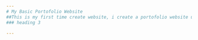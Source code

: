 ```yaml
---
# My Basic Portofolio Website
##This is my first time create website, i create a portofolio website using html and css only without any framework yet.
### heading 3

---
```





